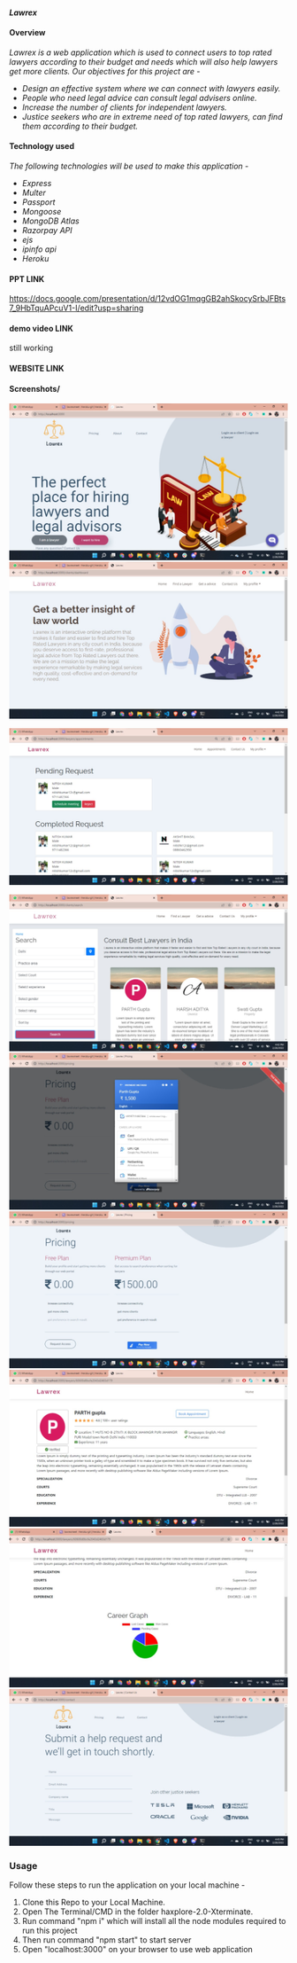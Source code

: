 #### _Lawrex_


#### Overview

_Lawrex is a web application which is used to connect users to top rated lawyers according to their budget and needs which will also help lawyers get more clients. Our objectives for this project are -_

- _Design an effective system where we can connect with lawyers easily._
- _People who need legal advice can consult legal advisers online._
- _Increase the number of clients for independent lawyers._
- _Justice seekers who are in extreme need of top rated lawyers, can find them according to their budget._

#### Technology used

_The following technologies will be used to make this application -_
- _Express_
- _Multer_
- _Passport_
- _Mongoose_
- _MongoDB Atlas_
- _Razorpay API_
- _ejs_
- _ipinfo api_
- _Heroku_
  

#### PPT LINK
https://docs.google.com/presentation/d/12vdOG1mqgGB2ahSkocySrbJFBts7_9HbTquAPcuV1-I/edit?usp=sharing

#### demo video LINK
still working


#### WEBSITE LINK


#### Screenshots/
![Home](assets/landing.jpeg)
![Client Landing](assets\clientLanding.jpeg)

![appointment](assets\appointment.jpeg)

![searching](assets\searching.jpeg)
![payment](assets\payment.jpeg)
![pricing](assets\pricing.jpeg)
![profile](assets\profile.jpeg)
![profile2](assets\profile2.jpeg)
![contact](assets\contact.jpeg)








### Usage
Follow these steps to run the application on your local machine - 
1. Clone this Repo to your Local Machine.
2. Open The Terminal/CMD in the folder haxplore-2.0-Xterminate.
3. Run command "npm i" which will install all the node modules required to run this project
4. Then run command "npm start" to start server
5. Open "localhost:3000" on your browser to use web application






